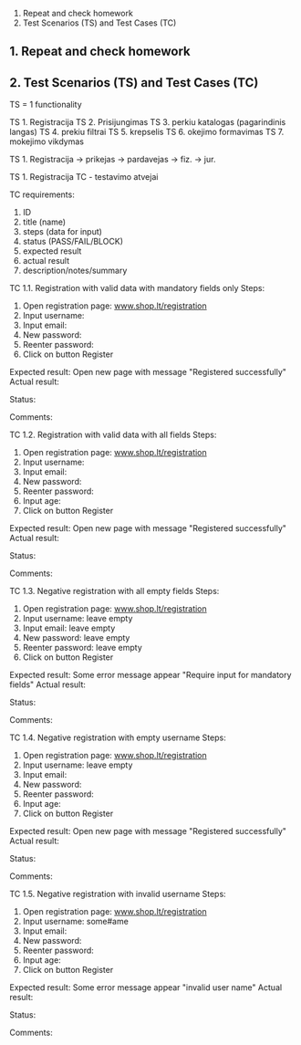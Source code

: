 1. Repeat and check homework
2. Test Scenarios (TS) and Test Cases (TC)

## 1. Repeat and check homework


## 2. Test Scenarios (TS) and Test Cases (TC)

TS = 1 functionality

TS 1. Registracija
TS 2. Prisijungimas
TS 3. perkiu katalogas (pagarindinis langas)
TS 4. prekiu filtrai
TS 5. krepselis
TS 6. okejimo formavimas
TS 7. mokejimo vikdymas

TS 1. Registracija -> prikejas -> pardavejas -> fiz. -> jur.


TS 1. Registracija
TC - testavimo atvejai

TC requirements:
1. ID
2. title (name)
3. steps (data for input)
4. status (PASS/FAIL/BLOCK)
5. expected result
6. actual result
7. description/notes/summary



TC 1.1. Registration with valid data with mandatory fields only
Steps:
1. Open registration page: www.shop.lt/registration
2. Input username: <valid user name>
3. Input email: <valid email>
4. New password: <valid password>
5. Reenter password: <valid password as previously>
6. Click on button Register

Expected result: Open new page with message "Registered successfully"
Actual result: 

Status: 

Comments: 

TC 1.2. Registration with valid data with all fields
Steps:
1. Open registration page: www.shop.lt/registration
2. Input username: <valid user name>
3. Input email: <valid email>
4. New password: <valid password>
5. Reenter password: <valid password as previously>
6. Input age: <age to input>
7. Click on button Register

Expected result: Open new page with message "Registered successfully"
Actual result: 

Status: 

Comments: 


TC 1.3. Negative registration with all empty fields
Steps:
1. Open registration page: www.shop.lt/registration
2. Input username: leave empty
3. Input email: leave empty
4. New password: leave empty
5. Reenter password: leave empty
6. Click on button Register

Expected result: Some error message appear "Require input for mandatory fields"
Actual result: 

Status: 

Comments: 


TC 1.4. Negative registration with empty username
Steps:
1. Open registration page: www.shop.lt/registration
2. Input username: leave empty
3. Input email: <valid email>
4. New password: <valid password>
5. Reenter password: <valid password as previously>
6. Input age: <age to input>
7. Click on button Register

Expected result: Open new page with message "Registered successfully"
Actual result: 

Status: 

Comments: 

TC 1.5. Negative registration with invalid username
Steps:
1. Open registration page: www.shop.lt/registration
2. Input username: some#ame
3. Input email: <valid email>
4. New password: <valid password>
5. Reenter password: <valid password as previously>
6. Input age: <age to input>
7. Click on button Register

Expected result: Some error message appear "invalid user name"
Actual result: 

Status: 

Comments: 
